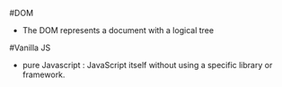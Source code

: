 #DOM

- The DOM represents a document with a logical tree

#Vanilla JS

- pure Javascript
  : JavaScript itself without using a specific library or framework.
